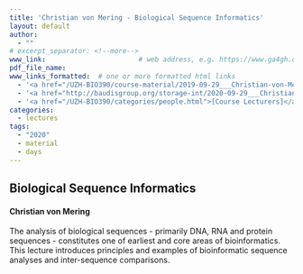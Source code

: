```yaml
---
title: 'Christian von Mering - Biological Sequence Informatics'
layout: default
author:
  - ""
# excerpt_separator: <!--more-->
www_link: 						# web address, e.g. https://www.ga4gh.org; auto-linked
pdf_file_name:
www_links_formatted:  # one or more formatted html links
  - '<a href="/UZH-BIO390/course-material/2019-09-29___Christian-von-Mering__Biological-Sequence-Informatics__UZH-BIO390-HS20-lecture-03.pdf" target="_blank">[lecture slides]</a>'
  - '<a href="http://baudisgroup.org/storage-int/2020-09-29___Christian-von-Mering__Sequence-Analysis__BUZH-BIO390-HS20-lecture-03-recording.mp4" target="_blank">[lecture video]</a> (MP4 140MB; UZH internal / VPN)'
  - '<a href="/UZH-BIO390/categories/people.html">[Course Lecturers]</a>'
categories:
  - lectures
tags:
  - "2020"
  - material
  - days
---
```


## Biological Sequence Informatics
#### Christian von Mering

The analysis of biological sequences - primarily DNA, RNA and protein sequences -
constitutes one of earliest and core areas of bioinformatics. This lecture introduces
principles and examples of bioinformatic sequence analyses and inter-sequence comparisons.
